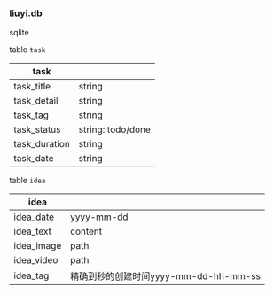 ### liuyi.db

sqlite

table `task`

| task          |                   |
| ------------- | ----------------- |
| task_title    | string            |
| task_detail   | string            |
| task_tag      | string            |
| task_status   | string: todo/done |
| task_duration | string            |
| task_date     | string            |

table `idea`

| idea       |                                       |
| ---------- | ------------------------------------- |
| idea_date  | yyyy-mm-dd                            |
| idea_text  | content                               |
| idea_image | path                                  |
| idea_video | path                                  |
| idea_tag   | 精确到秒的创建时间yyyy-mm-dd-hh-mm-ss |

